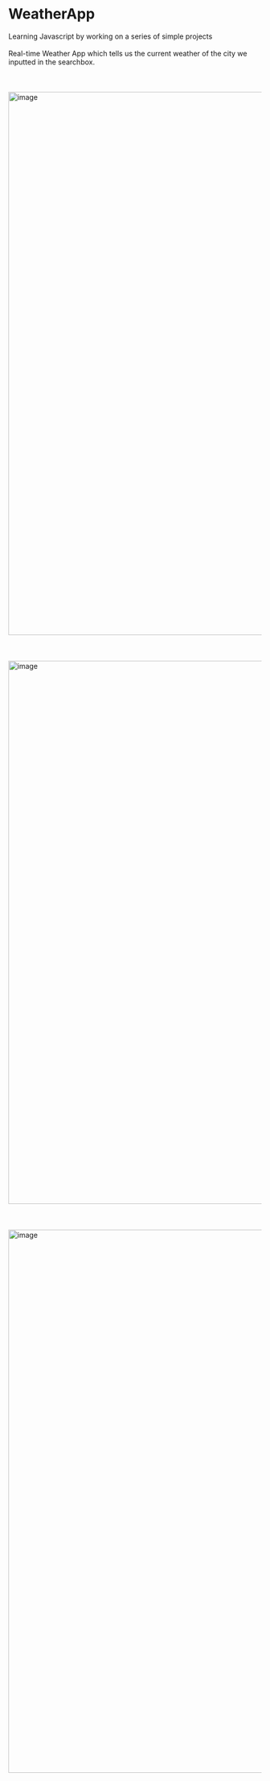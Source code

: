 # WeatherApp
Learning Javascript by working on a series of simple projects
<br></br>
Real-time Weather App which tells us the current weather of the city we inputted in the searchbox.
<br></br>
<br></br>
<img width="1920" height="1080" alt="image" src="https://github.com/user-attachments/assets/45c874d1-b76d-4d16-be9a-a6adfd02a122" />
<br></br>
<br></br>
<img width="1920" height="1080" alt="image" src="https://github.com/user-attachments/assets/afd21291-a42e-45df-b8c1-28f512792dc8" />
<br></br>
<br></br>
<img width="1920" height="1080" alt="image" src="https://github.com/user-attachments/assets/ac0f7173-8e16-4e0b-9e9e-38d40abd16fb" />

